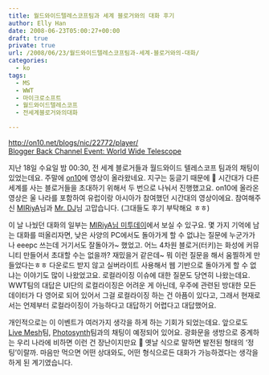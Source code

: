 ```yaml
---
title: 월드와이드텔레스코프팀과 세계 블로거와의 대화 후기
author: Elly Han
date: 2008-06-23T05:00:27+00:00
draft: true
private: true
url: /2008/06/23/월드와이드텔레스코프팀과-세계-블로거와의-대화/
categories:
  - ko
tags:
  - MS
  - WWT
  - 마이크로소프트
  - 월드와이드텔레스코프
  - 전세계블로거와의대화

---
```

<http://on10.net/blogs/nic/22772/player/>  
[Blogger Back Channel Event: World Wide Telescope][1]  


지난 18일 수요일 밤 00:30, 전 세계 블로거들과 월드와이드 텔레스코프 팀과의 채팅이 있었는데요. 주말에 [on10][2]에 영상이 올라왔네요. 지구는 둥글기 때문에 🙂 시간대가 다른 세계를 사는 블로거들을 초대하기 위해서 두 번으로 나눠서 진행했고요. on10에 올라온 영상은 울 나라를 포함하여 유럽이랑 아시아가 참여했던 시간대의 영상이에요. 참여해주신 [MIRiyA][3]님과 [Mr. DJ][4]님 고맙습니다. (그대들도 후기 부탁해요 ㅎㅎ)

  


이 날 나눴던 대화의 일부는 [MIRiyA님 미투데이][5]에서 보실 수 있구요. 몇 가지 기억에 남는 대화를 떠올리자면, 낮은 사양의 PC에서도 돌아가게 할 수 없냐는 질문에 누군가가 나 eeepc 쓰는데 거기서도 잘돌아가~ 했었고. 어느 4차원 블로거(터키)는 화성에 커뮤니티 만들어서 초대할 수는 없을까? 재밌을거 같은데~ 뭐 이런 질문을 해서 움찔하게 만들었다는ㅎㅎ 다운로드 받지 않고 실버라이트 사용해서 웹 기반으로 돌아가게 할 수 없냐는 이야기도 많이 나왔었고요. 로컬라이징 이슈에 대한 질문도 당연히 나왔는데요. WWT팀의 대답은 UI단의 로컬라이징은 어려운 게 아닌데, 우주에 관련된 방대한 모든 데이터가 다 영어로 되어 있어서 그걸 로컬라이징 하는 건 아픔이 있다고, 그래서 현재로서는 언제부터 로컬라이징이 가능하다고 대답하기 어렵다고 대답했어요.

  


개인적으로는 이 이벤트가 여러가지 생각을 하게 하는 기회가 되었는데요. 앞으로도 [Live Mesh][6]팀, [Photosynth][7]팀과의 채팅이 예정되어 있어요. 광화문을 생방으로 중계하는 우리 나라에 비하면 이런 건 장난이지만요 🙂 옛날 식으로 말하면 발전된 형태의 ‘정팅’이랄까. 마음만 먹으면 어떤 상대와도, 어떤 형식으로든 대화가 가능하겠다는 생각을 하게 된 계기였습니다.

 [1]: http://on10.net/blogs/nic/Back-Channel-Event-World-Wide-Telescope-PM-Session/
 [2]: http://www.on10.net/blogs/nic/Back-Channel-Event-World-Wide-Telescope-PM-Session/
 [3]: http://blog.daum.net/miriya
 [4]: http://gavole.com/tc/
 [5]: http://me2day.net/miriya/2008/06/18#00:50:52
 [6]: https://www.mesh.com/Welcome/Welcome.aspx
 [7]: http://labs.live.com/photosynth/